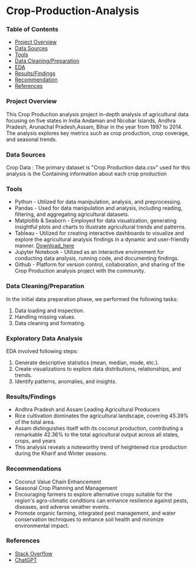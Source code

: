 # Crop-Production-Analysis

### Table of Contents
- [Project Overview](#project-overview)
- [Data Sources](#data-sources)
- [Tools](#tools)
- [Data Cleaning/Preparation](#data-cleaningpreparation)
- [EDA](#exploratory-data-analysis)
- [Results/Findings](#resultsfindings)
- [Recommendation](#recommendations)
- [References](#references)

### Project Overview
This Crop Production analysis project in-depth analysis of agricultural data focusing on five states in India Andaman and Nicobar Islands, Andhra Pradesh, Arunachal Pradesh,Assam, Bihar in the year from 1997 to 2014. The analysis explores key metrics such as crop production, crop coverage, and seasonal trends.

### Data Sources
Crop Data : The primary dataset is "Crop Production data.csv" used for this analysis is the  Containing information about each crop production

### Tools
- Python - Utilized for data manipulation, analysis, and preprocessing.
- Pandas - Used for data manipulation and analysis, including reading, filtering, and aggregating agricultural datasets.
- Matplotlib & Seaborn - Employed for data visualization, generating insightful plots and charts to illustrate agricultural trends and patterns.
- Tableau - Utilized for creating interactive dashboards to visualize and explore the agricultural analysis findings in a dynamic and user-friendly manner. [Download_here](https://www.tableau.com/products/public)
- Jupyter Notebook - Utilized as an interactive environment for conducting data analysis, running code, and documenting findings.
- Github - Platform for version control, collaboration, and sharing of the Crop Production analysis project with the community.

### Data Cleaning/Preparation
In the initial data preparation phase, we performed the following tasks:
1. Data loading and inspection.
2. Handling missing values.
3. Data cleaning and formating.

### Exploratory Data Analysis
EDA involved following steps:
1. Generate descriptive statistics (mean, median, mode, etc.).
2. Create visualizations to explore data distributions, relationships, and trends.
3. Identify patterns, anomalies, and insights.

### Results/Findings
- Andhra Pradesh and Assam Leading Agricultural Producers
- Rice cultivation dominates the agricultural landscape, covering 45.39% of the total area.
- Assam distinguishes itself with its coconut production, contributing a remarkable 42.36% to the total agricultural output across all states, crops, and years
- This analysis reveals a noteworthy trend of heightened rice production during the Kharif and Winter seasons.

### Recommendations
- Coconut Value Chain Enhancement
- Seasonal Crop Planning and Management
- Encouraging farmers to explore alternative crops suitable for the region's agro-climatic conditions can enhance resilience against pests, diseases, and adverse weather events.
- Promote organic farming, integrated pest management, and water conservation techniques to enhance soil health and minimize environmental impact.

### References
- [Stack Overflow](https://stackoverflow.com/)
- [ChatGPT](https://chat.openai.com/)

